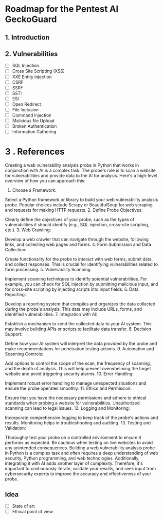 # Roadmap for the Pentest AI GeckoGuard

## 1. Introduction
## 2. Vulnerabilities

- [ ] SQL Injection
- [ ] Cross Site Scripting (XSS)
- [ ] XXE Entity Injection
- [ ] CSRF
- [ ] SSRF
- [ ] SSTI
- [ ] ESI
- [ ] Open Redirect
- [ ] File Inclusion
- [ ] Command Injection
- [ ] Malicious file Upload
- [ ] Broken Authentication
- [ ] Information Gathering

# 3 . References
Creating a web vulnerability analysis probe in Python that works in conjunction with AI is a complex task. The probe's role is to scan a website for vulnerabilities and provide data to the AI for analysis. Here's a high-level overview of how you can approach this:

1. Choose a Framework:

Select a Python framework or library to build your web vulnerability analysis probe. Popular choices include Scrapy or BeautifulSoup for web scraping and requests for making HTTP requests.
2. Define Probe Objectives:

Clearly define the objectives of your probe, such as the types of vulnerabilities it should identify (e.g., SQL injection, cross-site scripting, etc.).
3. Web Crawling:

Develop a web crawler that can navigate through the website, following links, and collecting web pages and forms.
4. Form Submission and Data Collection:

Create functionality for the probe to interact with web forms, submit data, and collect responses. This is crucial for identifying vulnerabilities related to form processing.
5. Vulnerability Scanning:

Implement scanning techniques to identify potential vulnerabilities. For example, you can check for SQL injection by submitting malicious input, and for cross-site scripting by injecting scripts into input fields.
6. Data Reporting:

Develop a reporting system that compiles and organizes the data collected during the probe's analysis. This data may include URLs, forms, and identified vulnerabilities.
7. Integration with AI:

Establish a mechanism to send the collected data to your AI system. This may involve building APIs or scripts to facilitate data transfer.
8. Decision Support:

Define how your AI system will interpret the data provided by the probe and make recommendations for penetration testing actions.
9. Automation and Scanning Controls:

Add options to control the scope of the scan, the frequency of scanning, and the depth of analysis. This will help prevent overwhelming the target website and avoid triggering security alarms.
10. Error Handling:

Implement robust error handling to manage unexpected situations and ensure the probe operates smoothly.
11. Ethics and Permission:

Ensure that you have the necessary permissions and adhere to ethical standards when probing a website for vulnerabilities. Unauthorized scanning can lead to legal issues.
12. Logging and Monitoring:

Incorporate comprehensive logging to keep track of the probe's actions and results. Monitoring helps in troubleshooting and auditing.
13. Testing and Validation:

Thoroughly test your probe on a controlled environment to ensure it performs as expected. Be cautious when testing on live websites to avoid any unintended consequences.
Building a web vulnerability analysis probe in Python is a complex task and often requires a deep understanding of web security, Python programming, and web technologies. Additionally, integrating it with AI adds another layer of complexity. Therefore, it's important to continuously iterate, validate your results, and seek input from cybersecurity experts to improve the accuracy and effectiveness of your probe.

## Idea

- [ ] State of art
- [ ] Ethical point of view